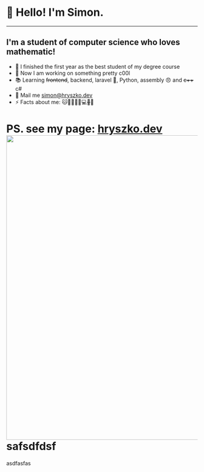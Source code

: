# 👋 Hello! I'm Simon.
---
## I'm a student of computer science who loves mathematic!
- 🥇 I finished the first year as the best student of my degree course
- 🔭 Now I am working on something pretty c00l
- 📚 Learning ~~frontend~~, backend, laravel 🥰, Python, assembly 😠 and ~~c++~~ c#
- 📩 Mail me simon@hryszko.dev
- ⚡ Facts about me: 🐱🌈👱🏿‍♂️💻~~🎸~~🤖

PS. see my page: [hryszko.dev](//hryszko.dev)
[<img src="https://wakatime.com/share/@b74ba3c5-2883-43ca-9833-799f8a50840a/7926d107-9ce6-4791-a36b-2a84acf8100e.svg" width="800px"/>](//hryszko.dev)
safsdfdsf
=======
asdfasfas
